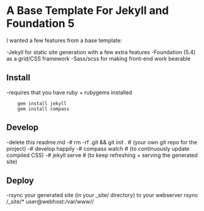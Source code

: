 # A Base Template For Jekyll and Foundation 5

I wanted a few features from a base template:

-Jekyll for static site generation with a few extra features
-Foundation (5.4) as a grid/CSS framework
-Sass/scss for making front-end work bearable

## Install
-requires that you have ruby + rubygems installed

        gem install jekyll
        gem install compass


## Develop
-delete this readme.md
-# rm -rf .git && git init . # (your own git repo for the project)
-# develop happily
-# compass watch # (to continuously update compiled CSS)
-# jekyll serve  # (to keep refreshing + serving the generated site)


## Deploy
-rsync your generated site (in your _site/ directory) to your webserver
        rsync <projectroot>/_site/* user@webhost:/var/www/<yoursite>/


